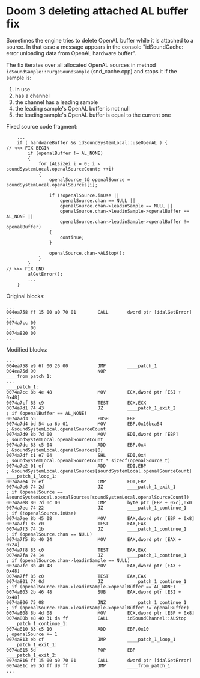 Doom 3 deleting attached AL buffer fix
======================================

Sometimes the engine tries to delete OpenAL buffer while it is attached to a source.
In that case a message appears in the console "idSoundCache: error unloading data from OpenAL hardware buffer".

The fix iterates over all allocated OpenAL sources in method `idSoundSample::PurgeSoundSample` (snd_cache.cpp) and stops it if the sample is:
1) in use
2) has a channel
3) the channel has a leading sample
4) the leading sample's OpenAL buffer is not null
5) the leading sample's OpenAL buffer is equal to the current one

Fixed source code fragment:
```
	...
	if ( hardwareBuffer && idSoundSystemLocal::useOpenAL ) {
// <<< FIX BEGIN
		if (openalBuffer != AL_NONE)
		{
			for (ALsizei i = 0; i < soundSystemLocal.openalSourceCount; ++i)
			{
				openalSource_t& openalSource = soundSystemLocal.openalSources[i];

				if (!openalSource.inUse ||
					openalSource.chan == NULL ||
					openalSource.chan->leadinSample == NULL ||
					openalSource.chan->leadinSample->openalBuffer == AL_NONE ||
					openalSource.chan->leadinSample->openalBuffer != openalBuffer)
				{
					continue;
				}

				openalSource.chan->ALStop();
			}
		}
// >>> FIX END
		alGetError();
		...
	}
```

Original blocks:
```
...
004ea758 ff 15 00 a0 70 01        CALL       dword ptr [idalGetError]
...
0074a7cc 00
...      00
0074a820 00
...
```

Modified blocks:
```
...
004ea758 e9 6f 00 26 00           JMP        ____patch_1
004ea75d 90                       NOP
____from_patch_1:
...
____patch_1:
0074a7cc 8b 4e 48                 MOV        ECX,dword ptr [ESI + 0x48]
0074a7cf 85 c9                    TEST       ECX,ECX
0074a7d1 74 43                    JZ         ____patch_1_exit_2         ; if (openalBuffer == AL_NONE)
0074a7d3 55                       PUSH       EBP
0074a7d4 bd 54 ca 6b 01           MOV        EBP,0x16bca54              ; &soundSystemLocal.openalSourceCount
0074a7d9 8b 7d 00                 MOV        EDI,dword ptr [EBP]        ; soundSystemLocal.openalSourceCount
0074a7dc 83 c5 04                 ADD        EBP,0x4                    ; &soundSystemLocal.openalSources[0]
0074a7df c1 e7 04                 SHL        EDI,0x4                    ; soundSystemLocal.openalSourceCount * sizeof(openalSource_t)
0074a7e2 01 ef                    ADD        EDI,EBP                    ; &soundSystemLocal.openalSources[soundSystemLocal.openalSourceCount]
____patch_1_loop_1:
0074a7e4 39 ef                    CMP        EDI,EBP
0074a7e6 74 2d                    JZ         ____patch_1_exit_1         ; if (openalSource == &soundSystemLocal.openalSources[soundSystemLocal.openalSourceCount])
0074a7e8 80 7d 0c 00              CMP        byte ptr [EBP + 0xc],0x0
0074a7ec 74 22                    JZ         ____patch_1_continue_1     ; if (!openalSource.inUse)
0074a7ee 8b 45 08                 MOV        EAX,dword ptr [EBP + 0x8]
0074a7f1 85 c0                    TEST       EAX,EAX
0074a7f3 74 1b                    JZ         ____patch_1_continue_1     ; if (openalSource.chan == NULL)
0074a7f5 8b 40 24                 MOV        EAX,dword ptr [EAX + 0x24]
0074a7f8 85 c0                    TEST       EAX,EAX
0074a7fa 74 14                    JZ         ____patch_1_continue_1     ; if (openalSource.chan->leadinSample == NULL)
0074a7fc 8b 40 48                 MOV        EAX,dword ptr [EAX + 0x48]
0074a7ff 85 c0                    TEST       EAX,EAX
0074a801 74 0d                    JZ         ____patch_1_continue_1     ; if (openalSource.chan->leadinSample->openalBuffer == AL_NONE)
0074a803 2b 46 48                 SUB        EAX,dword ptr [ESI + 0x48]
0074a806 75 08                    JNZ        ____patch_1_continue_1     ; if (openalSource.chan->leadinSample->openalBuffer != openalBuffer)
0074a808 8b 4d 08                 MOV        ECX,dword ptr [EBP + 0x8]
0074a80b e8 40 31 da ff           CALL       idSoundChannel::ALStop
____patch_1_continue_1:
0074a810 83 c5 10                 ADD        EBP,0x10                   ; openalSource += 1
0074a813 eb cf                    JMP        ____patch_1_loop_1
____patch_1_exit_1:
0074a815 5d                       POP        EBP
____patch_1_exit_2:
0074a816 ff 15 00 a0 70 01        CALL       dword ptr [idalGetError]
0074a81c e9 3d ff d9 ff           JMP        ____from_patch_1
...
```
